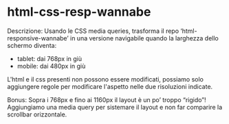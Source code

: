 # html-css-resp-wannabe
Descrizione:
Usando le CSS media queries, trasforma il repo ‘html-responsive-wannabe’ in una versione navigabile quando la larghezza dello schermo diventa:
- tablet: dai 768px in giù
- mobile: dai 480px in giù

L'html e il css presenti non possono essere modificati, possiamo solo aggiungere regole per modificare l'aspetto nelle due risoluzioni indicate.

Bonus: Sopra i 768px e fino ai 1160px il layout è un po’ troppo “rigido”!
Aggiungiamo una media query per sistemare il layout e non far comparire la scrollbar orizzontale.

